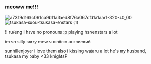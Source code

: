 ### meoww me!!!
![a7319d169c061ca9b11a3aed8f76a067cfd1a1aar1-320-40_00](https://github.com/kissimiu/kissimiu/assets/147923704/aad5bbce-afc9-463e-aeca-1415fd84a789)
![tsukasa-suou-tsukasa-enstars (1)](https://github.com/kissimiu/kissimiu/assets/147923704/2d292406-e4a1-4c58-8200-b75346bd5f9f)

!! ru/eng
I have no pronouns :р
playing hsr\enstars a lot 


im so silly sorry mew я люблю англиский

sunhillenjoyer i love them
also i kissing wataru a lot he's my husband, tsukasa my baby <33
knightsP
